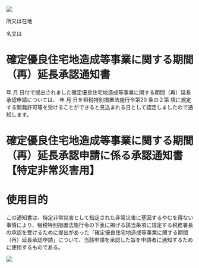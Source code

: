 ![](https://www.nta.go.jp/tmp/cdc7a0ad-3df7-46ce-873c-ab648f3338f6/images/58b11b5310afc99014b95a22a55bf370096bc8b3f1633a1394d6eaf8a4970c8f.jpg)

所又は在地

名又は

# 確定優良住宅地造成等事業に関する期間（再）延長承認通知書

年 月 日付で提出されました確定優良住宅地造成等事業に関する期間（再）延長承認申請については、 年 月 日を租税特別措置法施行令第20 条の２第 項に規定する開発許可等を受けることができると見込まれる日として認定しましたので通知します。

# 確定優良住宅地造成等事業に関する期間（再）延長承認申請に係る承認通知書【特定非常災害用】

# 使用目的

この通知書は、特定非常災害として指定された非常災害に基因するやむを得ない事情により、租税特別措置法施行令の下表に掲げる該当条項に規定する税務署長の承認を受けるために提出があった「確定優良住宅地造成等事業に関する期間（再）延長承認申請」について、当該申請を承認した旨を申請者に通知するために使用するものである。

![](https://www.nta.go.jp/tmp/cdc7a0ad-3df7-46ce-873c-ab648f3338f6/images/1c43f2309846644c9e5faf2c0a5205c1bf105d63eb89c259b05a8d512e7e7743.jpg)